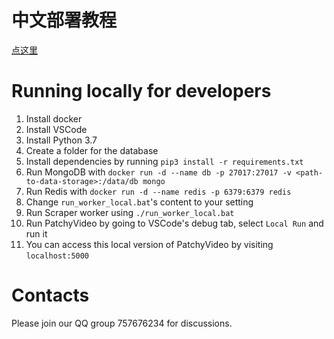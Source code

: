 # 中文部署教程
[点这里](./项目的本地部署.docx)
# Running locally for developers
1. Install docker
2. Install VSCode
3. Install Python 3.7
4. Create a folder for the database
5. Install dependencies by running `pip3 install -r requirements.txt`
6. Run MongoDB with `docker run -d --name db -p 27017:27017 -v <path-to-data-storage>:/data/db mongo`
7. Run Redis with `docker run -d --name redis -p 6379:6379 redis`
8. Change `run_worker_local.bat`'s content to your setting
9. Run Scraper worker using `./run_worker_local.bat`
10. Run PatchyVideo by going to VSCode's debug tab, select `Local Run` and run it
11. You can access this local version of PatchyVideo by visiting `localhost:5000`
# Contacts
Please join our QQ group 757676234 for discussions.
